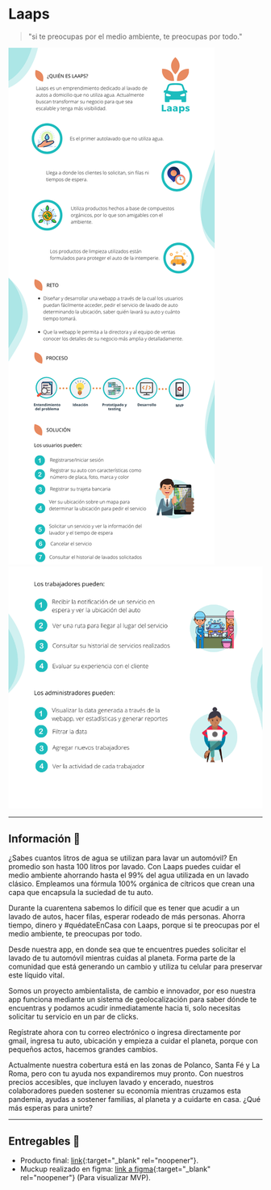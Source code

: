 # Laaps

> "si te preocupas por el medio ambiente, te preocupas por todo."

<img src="https://github.com/BrendaCarranco/laaps/blob/master/img/Documentation-1.png">
<img src="https://github.com/BrendaCarranco/laaps/blob/master/img/Documentation-2.png">


* * *
## Información 📖

¿Sabes cuantos litros de agua se utilizan para lavar un automóvil? En promedio son hasta 100 litros por lavado. Con Laaps puedes cuidar el medio ambiente ahorrando hasta el 99% del agua utilizada en un lavado clásico. Empleamos una fórmula 100% orgánica de cítricos que crean una capa que encapsula la suciedad de tu auto.


Durante la cuarentena sabemos lo difícil que es tener que acudir a un lavado de autos, hacer filas, esperar rodeado de más personas. Ahorra tiempo, dinero y #quédateEnCasa con Laaps, porque si te preocupas por el medio ambiente, te preocupas por todo.


Desde nuestra app, en donde sea que te encuentres puedes solicitar el lavado de tu automóvil mientras cuidas al planeta. Forma parte de la comunidad que está generando un cambio y utiliza tu celular para preservar este líquido vital. 


Somos un proyecto ambientalista, de cambio e innovador, por eso nuestra app funciona mediante un sistema de geolocalización para saber dónde te encuentras y podamos acudir inmediatamente hacia ti, solo necesitas solicitar tu servicio en un par de clicks.


Regístrate ahora con tu correo electrónico o ingresa directamente por gmail, ingresa tu auto, ubicación y empieza a cuidar el planeta, porque con pequeños actos, hacemos grandes cambios.


Actualmente nuestra cobertura está en las zonas de Polanco, Santa Fé y La Roma, pero con tu ayuda nos expandiremos muy pronto.
Con nuestros precios accesibles, que incluyen lavado y encerado, nuestros colaboradores pueden sostener su economía mientras cruzamos esta pandemia, ayudas a sostener familias, al planeta y a cuidarte en casa. ¿Qué más esperas para unirte?


* * *
## Entregables 📝

- Producto final: [link](https://laaps-carwash.web.app/login){:target="_blank" rel="noopener"}.
- Muckup realizado en figma: [link a figma](https://www.figma.com/proto/UVIr160Bms2dyQcENWxJiG/LAAPS?node-id=67%3A937&viewport=223%2C158%2C0.09059112519025803&scaling=contain&hotspot-hints=0){:target="_blank" rel="noopener"} (Para visualizar MVP).